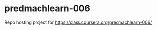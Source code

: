 predmachlearn-006
=================

Repo hosting project for https://class.coursera.org/predmachlearn-006/
